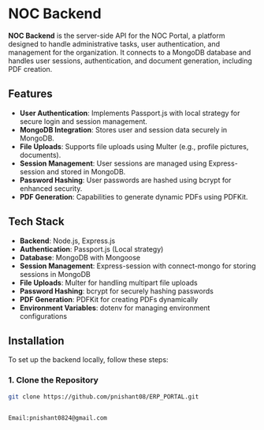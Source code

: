 # NOC Backend

**NOC Backend** is the server-side API for the NOC Portal, a platform designed to handle administrative tasks, user authentication, and management for the organization. It connects to a MongoDB database and handles user sessions, authentication, and document generation, including PDF creation.

## Features

- **User Authentication**: Implements Passport.js with local strategy for secure login and session management.
- **MongoDB Integration**: Stores user and session data securely in MongoDB.
- **File Uploads**: Supports file uploads using Multer (e.g., profile pictures, documents).
- **Session Management**: User sessions are managed using Express-session and stored in MongoDB.
- **Password Hashing**: User passwords are hashed using bcrypt for enhanced security.
- **PDF Generation**: Capabilities to generate dynamic PDFs using PDFKit.

## Tech Stack

- **Backend**: Node.js, Express.js
- **Authentication**: Passport.js (Local strategy)
- **Database**: MongoDB with Mongoose
- **Session Management**: Express-session with connect-mongo for storing sessions in MongoDB
- **File Uploads**: Multer for handling multipart file uploads
- **Password Hashing**: bcrypt for securely hashing passwords
- **PDF Generation**: PDFKit for creating PDFs dynamically
- **Environment Variables**: dotenv for managing environment configurations

## Installation

To set up the backend locally, follow these steps:

### 1. Clone the Repository

```bash
git clone https://github.com/pnishant08/ERP_PORTAL.git


Email:pnishant0824@gmail.com